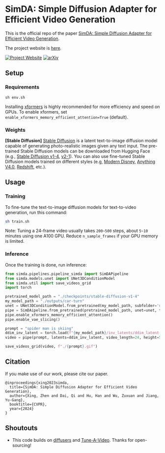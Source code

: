 

#  SimDA: Simple Diffusion Adapter for Efficient Video Generation

This is the official repo of the paper [SimDA: Simple Diffusion Adapter for Efficient Video Generation](https://arxiv.org/abs/2308.09710). 

The project website is [here](https://chenhsing.github.io/SimDA/).





[![Project Website](https://img.shields.io/badge/Project-Website-orange)](https://chenhsing.github.io/SimDA/)
[![arXiv](https://img.shields.io/badge/arXiv-2212.11565-b31b1b.svg)](https://arxiv.org/abs/2308.09710)





## Setup

### Requirements

```shell
sh env.sh
```

Installing [xformers](https://github.com/facebookresearch/xformers) is highly recommended for more efficiency and speed on GPUs. 
To enable xformers, set `enable_xformers_memory_efficient_attention=True` (default).

### Weights

**[Stable Diffusion]** [Stable Diffusion](https://arxiv.org/abs/2112.10752) is a latent text-to-image diffusion model capable of generating photo-realistic images given any text input. The pre-trained Stable Diffusion models can be downloaded from Hugging Face (e.g., [Stable Diffusion v1-4](https://huggingface.co/CompVis/stable-diffusion-v1-4), [v2-1](https://huggingface.co/stabilityai/stable-diffusion-2-1)). You can also use fine-tuned Stable Diffusion models trained on different styles (e.g, [Modern Disney](https://huggingface.co/nitrosocke/mo-di-diffusion), [Anything V4.0](https://huggingface.co/andite/anything-v4.0), [Redshift](https://huggingface.co/nitrosocke/redshift-diffusion), etc.).




## Usage

### Training

To fine-tune the text-to-image diffusion models for text-to-video generation, run this command:

```bash
sh train.sh
```

Note: Tuning a 24-frame video usually takes `200~500` steps, about `5~10` minutes using one A100 GPU. 
Reduce `n_sample_frames` if your GPU memory is limited.

### Inference

Once the training is done, run inference:

```python
from simda.pipelines.pipeline_simda import SimDAPipeline
from simda.models.unet import UNet3DConditionModel
from simda.util import save_videos_grid
import torch

pretrained_model_path = "./checkpoints/stable-diffusion-v1-4"
my_model_path = "./outputs/car-turn"
unet = UNet3DConditionModel.from_pretrained(my_model_path, subfolder='unet', torch_dtype=torch.float16).to('cuda')
pipe = SimDAipeline.from_pretrained(pretrained_model_path, unet=unet, torch_dtype=torch.float16).to("cuda")
pipe.enable_xformers_memory_efficient_attention()
pipe.enable_vae_slicing()

prompt = "spider man is skiing"
ddim_inv_latent = torch.load(f"{my_model_path}/inv_latents/ddim_latent-500.pt").to(torch.float16)
video = pipe(prompt, latents=ddim_inv_latent, video_length=24, height=512, width=512, num_inference_steps=50, guidance_scale=12.5).videos

save_videos_grid(video, f"./{prompt}.gif")
```



## Citation
If you make use of our work, please cite our paper.
```
@inproceedings{xing2023simda,
  title={SimDA: Simple Diffusion Adapter for Efficient Video Generation},
  author={Xing, Zhen and Dai, Qi and Hu, Han and Wu, Zuxuan and Jiang, Yu-Gang},
  booktitle={CVPR},
  year={2024}
}
```

## Shoutouts

- This code builds on [diffusers](https://github.com/huggingface/diffusers) and [Tune-A-Video](https://github.com/showlab/Tune-A-Video). Thanks for open-sourcing!
